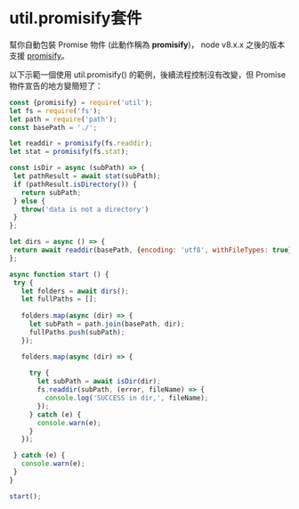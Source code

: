# util.promisify套件

幫你自動包裝 Promise 物件 \(此動作稱為 **promisify**\)， node v8.x.x 之後的版本支援 [promisify](https://nodejs.org/dist/latest-v8.x/docs/api/util.html)。

以下示範一個使用 util.promisify\(\) 的範例，後續流程控制沒有改變，但 Promise 物件宣告的地方變簡短了：

```javascript
const {promisify} = require('util');
let fs = require('fs');
let path = require('path');
const basePath = './';

let readdir = promisify(fs.readdir);
let stat = promisify(fs.stat);

const isDir = async (subPath) => {
 let pathResult = await stat(subPath);
 if (pathResult.isDirectory()) {
   return subPath;
 } else {
   throw('data is not a directory')
 }
};

let dirs = async () => {
 return await readdir(basePath, {encoding: 'utf8', withFileTypes: true})
};

async function start () {
 try {
   let folders = await dirs();
   let fullPaths = [];
  
   folders.map(async (dir) => {
     let subPath = path.join(basePath, dir);
     fullPaths.push(subPath);
   });

   folders.map(async (dir) => {
    
     try {
       let subPath = await isDir(dir);
       fs.readdir(subPath, (error, fileName) => {
         console.log('SUCCESS in dir,', fileName);
       });
     } catch (e) {
       console.warn(e);   
     }
   });

 } catch (e) {
   console.warn(e);
 }
}

start();
```

